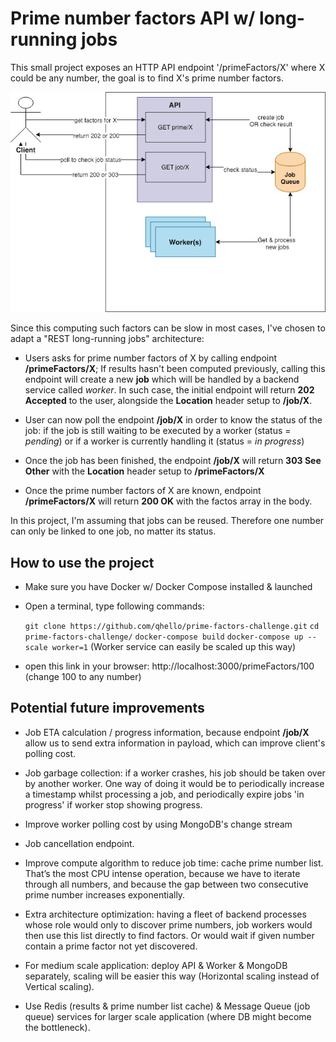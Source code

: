# Prime number factors API w/ long-running jobs

This small project exposes an HTTP API endpoint '/primeFactors/X' where X could be any number, the goal is to find X's prime number factors.

![Architecture diagram](https://raw.githubusercontent.com/qhello/prime-factors-challenge/master/Architecture%20diagram.png)

Since this computing such factors can be slow in most cases, I've chosen to adapt a "REST long-running jobs" architecture:

- Users asks for prime number factors of X by calling endpoint **/primeFactors/X**; If results hasn't been computed previously, calling this endpoint will create a new **job** which will be handled by a backend service called *worker*. 
In such case, the initial endpoint will return **202 Accepted** to the user, alongside the **Location** header setup to **/job/X**.

- User can now poll the endpoint **/job/X** in order to know the status of the job: if the job is still waiting to be executed by a worker (status = *pending*) or if a worker is currently handling it (status = *in progress*)

- Once the job has been finished, the endpoint **/job/X** will return **303 See Other** with the **Location** header setup to **/primeFactors/X**

- Once the prime number factors of X are known, endpoint **/primeFactors/X** will return **200 OK** with the factos array in the body.

In this project, I'm assuming that jobs can be reused. Therefore one number can only be linked to one job, no matter its status.

## How to use the project

- Make sure you have Docker w/ Docker Compose installed & launched

- Open a terminal, type following commands:

    `git clone https://github.com/qhello/prime-factors-challenge.git`
    `cd prime-factors-challenge/`
    `docker-compose build`
    `docker-compose up --scale worker=1` (Worker service can easily be scaled up this way)

- open this link in your browser: http://localhost:3000/primeFactors/100 (change 100 to any number)

## Potential future improvements

- Job ETA calculation / progress information, because endpoint **/job/X** allow us to send extra information in payload, which can improve client's polling cost.

- Job garbage collection: if a worker crashes, his job should be taken over by another worker. One way of doing it would be to periodically increase a timestamp whilst processing a job, and periodically expire jobs 'in progress' if worker stop showing progress.

- Improve worker polling cost by using MongoDB's change stream

- Job cancellation endpoint.

- Improve compute algorithm to reduce job time: cache prime number list. That’s the most CPU intense operation, because we have to iterate through all numbers, and because the gap between two consecutive prime number increases exponentially.

- Extra architecture optimization: having a fleet of backend processes whose role would only to discover prime numbers, job workers would then use this list directly to find factors. Or would wait if given number contain a prime factor not yet discovered.

- For medium scale application: deploy API & Worker & MongoDB separately, scaling will be easier this way (Horizontal scaling instead of Vertical scaling).

- Use Redis (results & prime number list cache) & Message Queue (job queue) services for larger scale application (where DB might become the bottleneck).